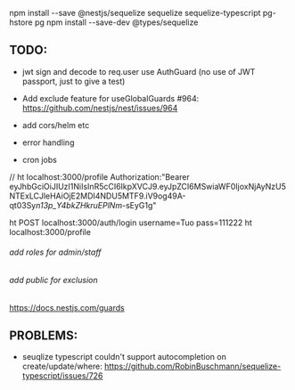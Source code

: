 npm install --save @nestjs/sequelize sequelize sequelize-typescript pg-hstore pg
npm install --save-dev @types/sequelize

## TODO:

- jwt sign and decode to req.user use AuthGuard (no use of JWT passport, just to give a test)
- Add exclude feature for useGlobalGuards #964: https://github.com/nestjs/nest/issues/964

- add cors/helm etc
- error handling
- cron jobs

// ht localhost:3000/profile Authorization:"Bearer eyJhbGciOiJIUzI1NiIsInR5cCI6IkpXVCJ9.eyJpZCI6MSwiaWF0IjoxNjAyNzU5NTExLCJleHAiOjE2MDI4NDU5MTF9.iV9og49A-qt03Sy*n13p_Y4bkZHkruEPlNm*-sEyG1g"

ht POST localhost:3000/auth/login username=Tuo pass=111222
ht localhost:3000/profile

###### add roles for admin/staff

###### add public for exclusion

https://docs.nestjs.com/guards

## PROBLEMS:

- seuqlize typescript couldn't support autocompletion on create/update/where: https://github.com/RobinBuschmann/sequelize-typescript/issues/726
